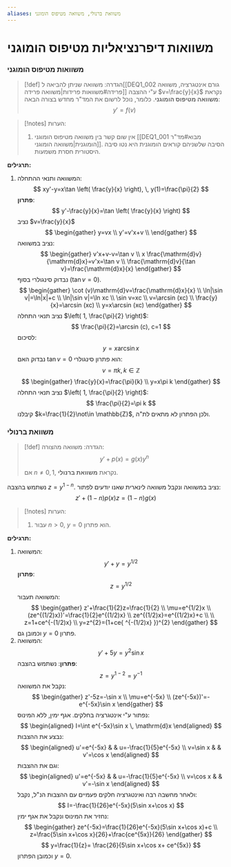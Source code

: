 ```yaml
---
aliases: משוואת ברנולי, משוואה מטיפוס הומוגני
---
```


# משוואות דיפרנציאליות מטיפוס הומוגני

### משוואות מטיפוס הומוגני
>[!def] הגדרה:
> משוואה שניתן להביאה ל[[DEQ1_002 גורם אינטגרציה, משוואה פרידה#משוואות פרידות|משוואה פרידה]] ע"י ההצבה $v=\frac{y}{x}$ נקראת **משוואה מטיפוס הומוגני**. כלומר, נוכל לרשום את המד"ר מחדש בצורה הבאה:
> $$
> y'=f(v)
> $$
> 

>[!notes] הערות:
>1. אין שום קשר בין משוואה מטיפוס הומוגני [[DEQ1_001 מבוא#מד"ר הומוגנית|משוואה הומוגני]]. הסיבה שלשניהם קוראים הומוגנית היא נטו סיבה היסטורית חסרת משמעות.

**תרגילים:**
1. המשוואה ותנאי ההתחלה:
	$$
	xy'-y=x\tan \left( \frac{y}{x} \right), \, y(1)=\frac{\pi}{2}
	$$
	**פתרון**:
	$$
	y'-\frac{y}{x}=\tan \left( \frac{y}{x} \right)
	$$
	נציב $v=\frac{y}{x}$
	$$
	\begin{gather}
	y=vx \\
	y'=v'x+v \\
	\end{gather}
	$$
	נציב במשוואה:
	$$
	\begin{gather}
	v'x+v-v=\tan v \\
	x \frac{\mathrm{d}v}{\mathrm{d}x}=v'x=\tan v \\
	\frac{\mathrm{d}v}{\tan v}=\frac{\mathrm{d}x}{x}
	\end{gather}
	$$
	נבדוק סינגולרי בסוף ($\tan v=0$).
	$$
	\begin{gather}
	\cot (v)\mathrm{d}v=\frac{\mathrm{d}x}{x} \\
	\ln|\sin v|=\ln|x|+c \\
	\ln|\sin v|=\ln xc \\
	\sin v=xc \\
	v=\arcsin (xc) \\
	\frac{y}{x}=\arcsin (xc) \\
	y=x\arcsin (xc)
	\end{gather}
	$$
	נציב תנאי התחלה $\left( 1, \frac{\pi}{2} \right)$:
	$$
	\frac{\pi}{2}=\arcsin (c), c=1
	$$
	לסיכום:
	$$
	y=x\arcsin x
	$$
	נבדוק האם $\tan v=0$ הוא פתרון סינגולרי:
	$$
	v=\pi k, k\in \mathbb{Z}
	$$
	$$
	\begin{gather}
	\frac{y}{x}=\frac{\pi}{k} \\
	y=x\pi k
	\end{gather}
	$$
	נציב תנאי התחלה $\left( 1, \frac{\pi}{2} \right)$:
	$$
	\frac{\pi}{2}=\pi k
	$$
	קיבלנו $k=\frac{1}{2}\not\in \mathbb{Z}$, ולכן הפתרון לא מתאים לת"ה.

### משוואת ברנולי
>[!def] הגדרה:
> משוואה מהצורה:
> $$
> y'+p(x)=g(x)y^{n}
> $$
> 
> אם $n\neq 0,1$, נקראת **משוואת ברנולי**.


 נשתמש בהצבה $z=y^{1-n}$.
נציב במשוואה ונקבל משוואה לינארית שאנו יודעים לפתור:
$$
z'+(1-n)p(x)z=(1-n)g(x)
$$

>[!notes] הערות:
>1. עבור $n>0$, $y=0$ הוא פתרון.

**תרגילים:**
1. המשוואה:
	$$
	y'+y=y^{1/2}
	$$
	**פתרון**:
	$$
	z=y^{1/2}
	$$
	המשוואה תעבור:
	$$
	\begin{gather}
	z'+\frac{1}{2}z=\frac{1}{2} \\
	\mu=e^{1/2}x \\
	(ze^{(1/2)x})'=\frac{1}{2}e^{(1/2)x} \\
	ze^{(1/2)x}=e^{(1/2)x}+c \\ \\
	z=1+ce^{-(1/2)x} \\
	y=z^{2}=(1+ce{ ^{-(1/2)x} })^{2}
	\end{gather}
	$$
	וכמובן גם $y=0$ פתרון.
2. המשוואה:
	$$
	y'+5y=y^{2}\sin x
	$$
	**פתרון**:
	נשתמש בהצבה:
	$$
	z=y^{1-2}=y^{-1}
	$$
	נקבל את המשוואה:
	$$
	\begin{gather}
	z'-5z=-\sin x \\
	\mu=e^{-5x} \\
	(ze^{-5x})'=-e^{-5x}\sin x
	\end{gather}
	$$
	נפתור ע"י אינטגרציה בחלקים. אגף ימין, ללא המינוס:
	$$
	\begin{aligned}
	I=\int e^{-5x}\sin x \, \mathrm{d}x 
	\end{aligned}
	$$
	נבצע את ההצבות:
	$$
	\begin{aligned}
	u'=e^{-5x} & &  u=-\frac{1}{5}e^{-5x} \\
	v=\sin x & &  v'=\cos x
	\end{aligned}
	$$
	וגם את ההצבות:
	$$
	\begin{aligned}
	u'=e^{-5x} &  & u=-\frac{1}{5}e^{-5x} \\
	v=\cos x &  & v'=-\sin x
	\end{aligned}
	$$
	ולאחר מחשבה רבה ואינטגרציה חלקים פעמיים עם ההצבות הנ"ל, נקבל:
	$$
	I=-\frac{1}{26}e^{-5x}(5\sin x+\cos x)
	$$
	נחזיר את המינוס ונקבל את אגף ימין:
	$$
	\begin{gather}
	ze^{-5x}=\frac{1}{26}e^{-5x}(5\sin x+\cos x)+c \\
	z=\frac{5\sin x+\cos x}{26}+\frac{ce^{5x}}{26}
	\end{gather}
	$$
	$$
	y=\frac{1}{z}= \frac{26}{5\sin x+\cos x+ ce^{5x}}
	$$
	וכמובן הפתרון $y=0$.
